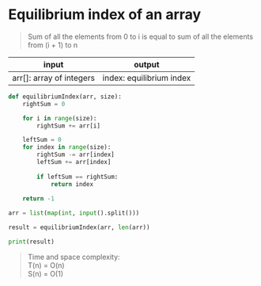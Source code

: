 # Equilibrium index of an array

> Sum of all the elements from 0 to i is equal to sum of all the elements from (i + 1) to n

| input | output |
| --- | --- |
| arr[]: array of integers | index: equilibrium index |

```python
def equilibriumIndex(arr, size):
    rightSum = 0

    for i in range(size):
        rightSum += arr[i]

    leftSum = 0
    for index in range(size):
        rightSum -= arr[index]
        leftSum += arr[index]
        
        if leftSum == rightSum:
            return index
        
    return -1

arr = list(map(int, input().split()))

result = equilibriumIndex(arr, len(arr))

print(result)
```

> Time and space complexity:
<br> T(n) = O(n)
<br> S(n) = O(1)